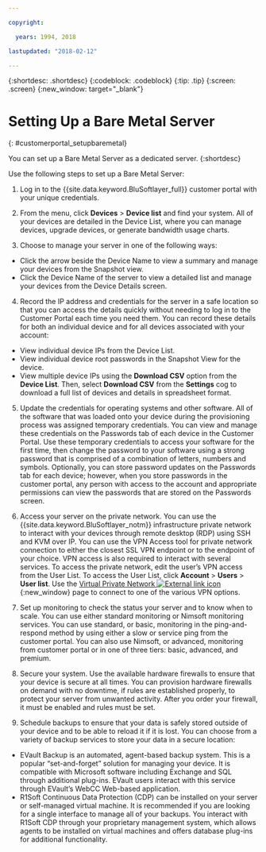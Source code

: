 ```yaml
---

copyright:

  years: 1994, 2018

lastupdated: "2018-02-12"

---
```


{:shortdesc: .shortdesc}
{:codeblock: .codeblock}
{:tip: .tip}
{:screen: .screen}
{:new_window: target="_blank"}


# Setting Up a Bare Metal Server
{: #customerportal_setupbaremetal}

You can set up a Bare Metal Server as a dedicated server.
{:shortdesc}

Use the following steps to set up a Bare Metal Server:

1. Log in to the {{site.data.keyword.BluSoftlayer_full}} customer portal with your unique credentials.

2. From the menu, click **Devices** > **Device list** and find your system. All of your devices are detailed in the Device List, where you can manage devices, upgrade devices, or generate bandwidth usage charts.

3. Choose to manage your server in one of the following ways:
  * Click the arrow beside the Device Name to view a summary and manage your devices from the Snapshot view.
  * Click the Device Name of the server to view a detailed list and manage your devices from the Device Details screen.

4. Record the IP address and credentials for the server in a safe location so that you can access the details quickly without needing to log in to the Customer Portal each time you need them. You can record these details for both an individual device and for all devices associated with your account:
  * View individual device IPs from the Device List.
  * View individual device root passwords in the Snapshot View for the device.
  * View multiple device IPs using the **Download CSV** option from the **Device List**. Then, select **Download CSV** from the **Settings** cog to download a full list of devices and details in spreadsheet format.

5. Update the credentials for operating systems and other software. All of the software that was loaded onto your device during the provisioning process was assigned temporary credentials. You can view and manage these credentials on the Passwords tab of each device in the Customer Portal. Use these temporary credentials to access your software for the first time, then change the password to your software using a strong password that is comprised of a combination of letters, numbers and symbols. Optionally, you can store password updates on the Passwords tab for each device; however, when you store passwords in the customer portal, any person with access to the account and appropriate permissions can view the passwords that are stored on the Passwords screen.

6. Access your server on the private network. You can use the {{site.data.keyword.BluSoftlayer_notm}} infrastructure private network to interact with your devices through remote desktop (RDP) using SSH and KVM over IP. You can use the VPN Access tool for private network connection to either the closest SSL VPN endpoint or to the endpoint of your choice. VPN access is also required to interact with several services. To access the private network, edit the user’s VPN access from the User List. To access the User List, click **Account** > **Users** > **User list**. Use the [Virtual Private Network ![External link icon](../icons/launch-glyph.svg)](https://www.softlayer.com/VPN-Access){:new_window} page to connect to one of the various VPN options.

7. Set up monitoring to check the status your server and to know when to scale. You can use either standard monitoring or Nimsoft monitoring services. You can use standard, or basic, monitoring in the ping-and-respond method by using either a slow or service ping from the customer portal. You can also use Nimsoft, or advanced, monitoring from customer portal or in one of three tiers: basic, advanced, and premium.

8. Secure your system. Use the available hardware firewalls to ensure that your device is secure at all times. You can provision hardware firewalls on demand with no downtime, if rules are established properly, to protect your server from unwanted activity. After you order your firewall, it must be enabled and rules must be set.

9. Schedule backups to ensure that your data is safely stored outside of your device and to be able to reload it if it is lost. You can choose from a variety of backup services to store your data in a secure location:
  * EVault Backup is an automated, agent-based backup system. This is a popular “set-and-forget” solution for managing your device. It is compatible with Microsoft software including Exchange and SQL through additional plug-ins. EVault users interact with this service through EVault’s WebCC Web-based application.
  * R1Soft Continuous Data Protection (CDP) can be installed on your server or self-managed virtual machine. It is recommended if you are looking for a single interface to manage all of your backups. You interact with R1Soft CDP through your proprietary management system, which allows agents to be installed on virtual machines and offers database plug-ins for additional functionality.
